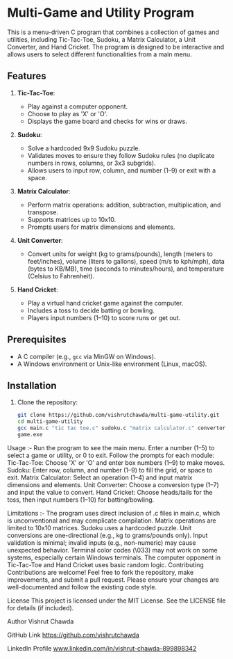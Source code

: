 # Multi-Game and Utility Program

This is a menu-driven C program that combines a collection of games and utilities, including Tic-Tac-Toe, Sudoku, a Matrix Calculator, a Unit Converter, and Hand Cricket. The program is designed to be interactive and allows users to select different functionalities from a main menu.

## Features

1. **Tic-Tac-Toe**:
   - Play against a computer opponent.
   - Choose to play as 'X' or 'O'.
   - Displays the game board and checks for wins or draws.

2. **Sudoku**:
   - Solve a hardcoded 9x9 Sudoku puzzle.
   - Validates moves to ensure they follow Sudoku rules (no duplicate numbers in rows, columns, or 3x3 subgrids).
   - Allows users to input row, column, and number (1–9) or exit with a space.

3. **Matrix Calculator**:
   - Perform matrix operations: addition, subtraction, multiplication, and transpose.
   - Supports matrices up to 10x10.
   - Prompts users for matrix dimensions and elements.

4. **Unit Converter**:
   - Convert units for weight (kg to grams/pounds), length (meters to feet/inches), volume (liters to gallons), speed (m/s to kph/mph), data (bytes to KB/MB), time (seconds to minutes/hours), and temperature (Celsius to Fahrenheit).

5. **Hand Cricket**:
   - Play a virtual hand cricket game against the computer.
   - Includes a toss to decide batting or bowling.
   - Players input numbers (1–10) to score runs or get out.

## Prerequisites

- A C compiler (e.g., `gcc` via MinGW on Windows).
- A Windows environment or Unix-like environment (Linux, macOS).

## Installation

1. Clone the repository:
   ```bash
   git clone https://github.com/vishrutchawda/multi-game-utility.git
   cd multi-game-utility
   gcc main.c "tic tac toe.c" sudoku.c "matrix calculator.c" convertor.c "hand cricket.c" -o game
   game.exe


Usage :-
Run the program to see the main menu.
Enter a number (1–5) to select a game or utility, or 0 to exit.
Follow the prompts for each module:
Tic-Tac-Toe: Choose 'X' or 'O' and enter box numbers (1–9) to make moves.
Sudoku: Enter row, column, and number (1–9) to fill the grid, or space to exit.
Matrix Calculator: Select an operation (1–4) and input matrix dimensions and elements.
Unit Converter: Choose a conversion type (1–7) and input the value to convert.
Hand Cricket: Choose heads/tails for the toss, then input numbers (1–10) for batting/bowling.


Limitations :-
The program uses direct inclusion of .c files in main.c, which is unconventional and may complicate compilation.
Matrix operations are limited to 10x10 matrices.
Sudoku uses a hardcoded puzzle.
Unit conversions are one-directional (e.g., kg to grams/pounds only).
Input validation is minimal; invalid inputs (e.g., non-numeric) may cause unexpected behavior.
Terminal color codes (\033) may not work on some systems, especially certain Windows terminals.
The computer opponent in Tic-Tac-Toe and Hand Cricket uses basic random logic.
Contributing
Contributions are welcome! Feel free to fork the repository, make improvements, and submit a pull request. Please ensure your changes are well-documented and follow the existing code style.

License
This project is licensed under the MIT License. See the LICENSE file for details (if included).

Author
Vishrut Chawda

GitHub Link
https://github.com/vishrutchawda

LinkedIn Profile
www.linkedin.com/in/vishrut-chawda-899898342